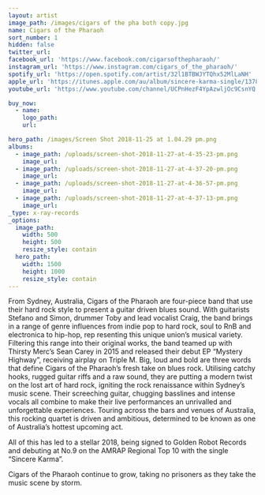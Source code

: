 ```yaml
---
layout: artist
image_path: /images/cigars of the pha both copy.jpg
name: Cigars of the Pharaoh
sort_number: 1
hidden: false
twitter_url:
facebook_url: 'https://www.facebook.com/cigarsofthepharaoh/'
instagram_url: 'https://www.instagram.com/cigars_of_the_pharaoh/'
spotify_url: 'https://open.spotify.com/artist/32l1BTBWJYTQhx52MlLaNH'
apple_url: 'https://itunes.apple.com/au/album/sincere-karma-single/1378184668'
youtube_url: 'https://www.youtube.com/channel/UCPnHezF4YpAzwljOc9CsnYQ'

buy_now:
  - name: 
    logo_path: 
    url: 

hero_path: /images/Screen Shot 2018-11-25 at 1.04.29 pm.png
albums:
  - image_path: /uploads/screen-shot-2018-11-27-at-4-35-23-pm.png
    image_url:
  - image_path: /uploads/screen-shot-2018-11-27-at-4-37-20-pm.png
    image_url:
  - image_path: /uploads/screen-shot-2018-11-27-at-4-36-57-pm.png
    image_url:
  - image_path: /uploads/screen-shot-2018-11-27-at-4-37-13-pm.png
    image_url:
_type: x-ray-records
_options:
  image_path:
    width: 500
    height: 500
    resize_style: contain
  hero_path:
    width: 1500
    height: 1000
    resize_style: contain
---
```


From Sydney, Australia, Cigars of the Pharaoh are four-piece band that use their hard rock style to present a guitar driven blues sound. With guitarists Stefano and Simon, drummer Toby and lead vocalist Craig, the band brings in a range of genre influences from indie pop to hard rock, soul to RnB and electronica to hip-hop, rep resenting this unique union’s musical variety. Filtering this range into their original works, the band teamed up with Thirsty Merc’s Sean Carey in 2015 and released their debut EP “Mystery Highway”, receiving airplay on Triple M. Big, loud and bold are three words that define Cigars of the Pharaoh’s fresh take on blues rock. Utilising catchy hooks, rugged guitar riffs and a raw sound, they are putting a modern twist on the lost art of hard rock, igniting the rock renaissance within Sydney’s music scene. Their screeching guitar, chugging basslines and intense vocals all combine to make their live performances an unrivalled and unforgettable experiences. Touring across the bars and venues of Australia, this rocking quartet is driven and ambitious, determined to be known as one of Australia’s hottest upcoming act.

All of this has led to a stellar 2018, being signed to Golden Robot Records and debuting at No.9 on the AMRAP Regional Top 10 with the single “Sincere Karma”.

Cigars of the Pharaoh continue to grow, taking no prisoners as they take the music scene by storm.